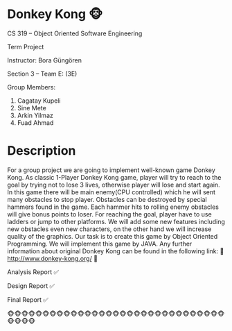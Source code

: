 # Donkey Kong :monkey_face:

CS 319 – Object Oriented Software Engineering

Term Project

Instructor: Bora Güngören

Section 3 – Team E: (3E)


Group Members: 
1. Cagatay Kupeli
2. Sine Mete
3. Arkin Yilmaz
4. Fuad Ahmad

# Description

For a group project we are going to implement well-known game Donkey Kong. As classic 1-Player Donkey Kong game, player will try to
reach to the goal by trying not to lose 3 lives, otherwise player will lose and start again. In this game there will be main enemy(CPU
controlled) which he will sent many obstacles to stop player. Obstacles can be destroyed by special hammers found in the game. Each hammer
hits to rolling enemy obstacles will give bonus points to loser. For reaching the goal, player have to use ladders or jump to other
platforms. We will add some new features including new obstacles even new characters, on the other hand we will increase quality of the
graphics. Our task is to create this game by Object Oriented Programming. We will implement this game by JAVA. Any further information
about original Donkey Kong can be found in the following link: 
:link: http://www.donkey-kong.org/ :link:

Analysis Report :white_check_mark:

Design Report :white_check_mark:

Final Report :white_check_mark:

:monkey_face::monkey_face::monkey_face::monkey_face::monkey_face::monkey_face::monkey_face::monkey_face::monkey_face::monkey_face::monkey_face::monkey_face::monkey_face::monkey_face::monkey_face::monkey_face::monkey_face::monkey_face::monkey_face::monkey_face::monkey_face::monkey_face::monkey_face::monkey_face::monkey_face::monkey_face::monkey_face::monkey_face::monkey_face::monkey_face::monkey_face::monkey_face::monkey_face::monkey_face::monkey_face:
